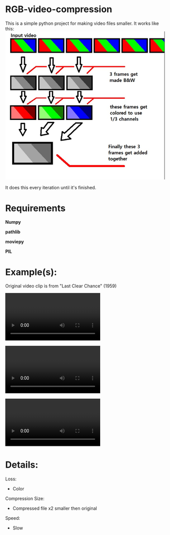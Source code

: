 # RGB-video-compression


This is a simple python project for making video files smaller.
It works like this:
![img](https://github.com/Tarudahat/RGB-video-compression/blob/master/imgs-%26-example/how-it-works.jpg)

It does this every iteration until it's finished.

Requirements
============
__Numpy__

__pathlib__

__moviepy__

__PIL__

Example(s):
===========

Original video clip is from "Last Clear Chance" (1959)

![Input Video](https://github.com/Tarudahat/RGB-video-compression/blob/master/imgs-&-example/Input_clip.webm?raw=true)

![Compressed Video](https://github.com/Tarudahat/RGB-video-compression/blob/master/imgs-&-example/Compressed_clip.mp4?raw=true)

![Uncompressed Video](https://github.com/Tarudahat/RGB-video-compression/blob/master/imgs-&-example/UnCompressed_clip.mp4?raw=true)


Details:
========

Loss:

* Color

Compression Size:

* Compressed file x2 smaller then original

Speed:

* Slow
